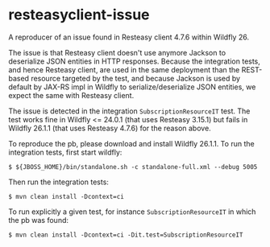 # resteasyclient-issue

A reproducer of an issue found in Resteasy client 4.7.6 within Wildfly 26.

The issue is that Resteasy client doesn't use anymore Jackson to deserialize JSON entities in HTTP responses. Because the integration tests, and hence Resteasy client, are used in the same deployment than the REST-based resource targeted by the test, and because Jackson is used by default by JAX-RS impl in Wildfly to serialize/deserialize JSON entities, we expect the same with Resteasy client.

The issue is detected in the integration `SubscriptionResourceIT` test. The test works fine in Wildfly <= 24.0.1 (that uses Resteasy 3.15.1) but fails in Wildfly 26.1.1 (that uses Resteasy 4.7.6) for the reason above.

To reproduce the pb, please download and install Wildfly 26.1.1. To run the integration tests, first start wildfly:

  ```
  $ ${JBOSS_HOME}/bin/standalone.sh -c standalone-full.xml --debug 5005
  ```

Then run the integration tests:

  ```
  $ mvn clean install -Dcontext=ci
  ```
  
To run explicitly a given test, for instance `SubscriptionResourceIT` in which the pb was found:

  ```
  $ mvn clean install -Dcontext=ci -Dit.test=SubscriptionResourceIT
  ```
  
